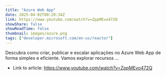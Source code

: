 ```yaml
---
title: "Azure Web App"
date: 2025-04-02T08:20:34Z
link: https://www.youtube.com/watch?v=ZppMEvo472Q
showShare: false
showReadTime: false
thumbnail: images/azure.png
tags: ["developer.microsoft.com/en-us/reactor"]
---
```

Descubra como criar, publicar e escalar aplicações no Azure Web App de forma simples e eficiente. Vamos explorar recursos ...

- Link to article: https://www.youtube.com/watch?v=ZppMEvo472Q